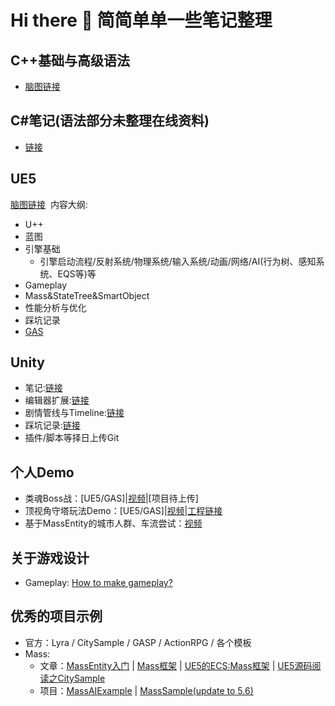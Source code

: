 # **Hi there 👋 简简单单一些笔记整理**

## C++基础与高级语法
- [脑图链接](https://www.processon.com/view/link/68076004a71fd53a76a57a84?cid=64f5a26c8abe6e4c2ddb4784)
## C#笔记(语法部分未整理在线资料)
- [链接](https://www.jianshu.com/nb/48628916)
## UE5
[脑图链接](https://www.processon.com/view/link/680756e5729765689e10949d?cid=64ff139a6b1da260c484cdfc)&nbsp;&nbsp;内容大纲:  
- U++
- 蓝图
- 引擎基础  
    - 引擎启动流程/反射系统/物理系统/输入系统/动画/网络/AI(行为树、感知系统、EQS等)等
- Gameplay
- Mass&StateTree&SmartObject
- 性能分析与优化
- 踩坑记录
- [GAS](https://www.processon.com/view/link/687e1cb4d8962758cbb387de?cid=67bad067ddabc31279673d85)
## Unity
- 笔记:[链接](https://www.jianshu.com/nb/48628910)
- 编辑器扩展:[链接](https://www.jianshu.com/nb/48951064)
- 剧情管线与Timeline:[链接](https://www.jianshu.com/nb/50487156)
- 踩坑记录:[链接](https://www.jianshu.com/nb/48454004)
- 插件/脚本等择日上传Git
## 个人Demo
- 类魂Boss战：[UE5/GAS]|[视频](https://www.bilibili.com/video/BV1g2umzfEGh/?vd_source=562bce033517de03c909fd9aac303cf1)|[项目待上传]
- 顶视角守塔玩法Demo：[UE5/GAS]|[视频](https://www.bilibili.com/video/BV1jNTEz7EN1?vd_source=562bce033517de03c909fd9aac303cf1&spm_id_from=333.788.videopod.sections)|[工程链接](https://github.com/LastAshen/Unreal5_ARPG_Learning)
- 基于MassEntity的城市人群、车流尝试：[视频](https://www.bilibili.com/video/BV1JWKfzYEKR?vd_source=562bce033517de03c909fd9aac303cf1&spm_id_from=333.788.videopod.sections)
## 关于游戏设计
- Gameplay: [How to make gameplay?](https://www.processon.com/view/link/684088d9df4ceb7e28efb6ce?cid=68396e82258a1d5a326a6b57)

## 优秀的项目示例
- 官方：Lyra / CitySample / GASP / ActionRPG / 各个模板
- Mass:
    - 文章：[MassEntity入门](https://kisspread.github.io/notes/Basic/ECS/Mass.html#_2-tag%E7%9A%84%E4%BD%9C%E7%94%A8%E6%98%AF%E8%BF%87%E6%BB%A4) | [Mass框架](https://www.xianlongok.site/post/ea92a01c/) | [UE5的ECS:Mass框架](https://zhuanlan.zhihu.com/p/441773595) | [UE5源码阅读之CitySample](https://zhuanlan.zhihu.com/p/718427569) 
    - 项目：[MassAIExample](https://github.com/Ji-Rath/MassAIExample?tab=readme-ov-file) | [MassSample(update to 5.6)](https://github.com/Megafunk/MassSample)
